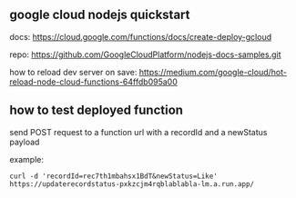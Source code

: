 ## google cloud nodejs quickstart

docs:
https://cloud.google.com/functions/docs/create-deploy-gcloud

repo:
https://github.com/GoogleCloudPlatform/nodejs-docs-samples.git

how to reload dev server on save:
https://medium.com/google-cloud/hot-reload-node-cloud-functions-64ffdb095a00

## how to test deployed function
send POST request to a function url with a recordId and a newStatus payload

example:

```console
curl -d 'recordId=rec7th1mbahsx1BdT&newStatus=Like' https://updaterecordstatus-pxkzcjm4rqblablabla-lm.a.run.app/
``````
